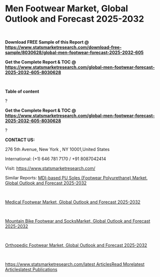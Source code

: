 <h1>Men Footwear Market, Global Outlook and Forecast 2025-2032</h1><br/><p><strong>Download FREE Sample of this Report @ <a href="https://www.statsmarketresearch.com/download-free-sample/8030628/global-men-footwear-forecast-2025-2032-605">https://www.statsmarketresearch.com/download-free-sample/8030628/global-men-footwear-forecast-2025-2032-605</a></strong></p>
 
 
 
 <div><b>Get the Complete Report & TOC @ <a href="https://www.statsmarketresearch.com/global-men-footwear-forecast-2025-2032-605-8030628">https://www.statsmarketresearch.com/global-men-footwear-forecast-2025-2032-605-8030628</a></b></div>
 
 
 
 <p><br />
 
 <b>Table of content</b></p>
 
 
 
 <p>? </p>
 
 
 
 <div><b>Get the Complete Report & TOC @ <a href="https://www.statsmarketresearch.com/global-men-footwear-forecast-2025-2032-605-8030628">https://www.statsmarketresearch.com/global-men-footwear-forecast-2025-2032-605-8030628</a></b></div>
 
 
 
 <p>? </p>
 
 
 
 <p><b>CONTACT US:</b><br />
 
 276 5th Avenue, New York , NY 10001,United States<br />
 
 International: (+1) 646 781 7170 / +91 8087042414<br />
 
 Visit: <a href="https://www.statsmarketresearch.com/">https://www.statsmarketresearch.com/</a><br />
 
 Similar Reports: <a href="https://www.statsmarketresearch.com/global-men-footwear-forecast-2025-2032-605-8030628">MDI-based PU Soles (Footwear Polyurethane) Market, Global Outlook and Forecast 2025-2032</a><br />
 
 <br />
 
 <a href="https://www.statsmarketresearch.com/global-men-footwear-forecast-2025-2032-605-8030628">Medical Footwear Market, Global Outlook and Forecast 2025-2032</a><br />
 
 <br />
 
 <a href="https://www.statsmarketresearch.com/global-men-footwear-forecast-2025-2032-605-8030628">Mountain Bike Footwear and SocksMarket, Global Outlook and Forecast 2025-2032 </a><br />
 
 <br />
 
 <a href="https://www.statsmarketresearch.com/global-men-footwear-forecast-2025-2032-605-8030628">Orthopedic Footwear Market, Global Outlook and Forecast 2025-2032</a><br />
 
 <br />
 
 <a href="https://gyeongbokgung.com">https://www.statsmarketresearch.com/</a><a href="https://hallyeomaritime.com">latest Articles</a><a href="https://jingwansa.com">Read More</a><a href="https://nguoiviet.jp/">latest Articles</a><a href="https://www.intelmarketresearch.com/">latest Publications</a></p>